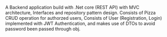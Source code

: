 A Backend application build with .Net core (REST API) with MVC architecture, Interfaces and repository pattern design.
Consists of Pizza CRUD operation for authorzed users, 
Consists of User (Registration, Login) implemented with JWT Authentication, and makes use of DTOs to avoid password been passed through obj.

